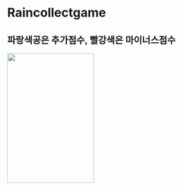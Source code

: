 # Raincollectgame
## 파랑색공은 추가점수, 빨강색은 마이너스점수
<img src="https://github.com/Lee-Kyung-Sup/RainCollectGame/assets/120997897/72d2d60a-4be3-4a51-bbab-f6ed80540b17" width="200" height="300" />

